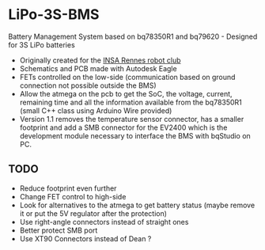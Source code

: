 # LiPo-3S-BMS
Battery Management System based on bq78350R1 and bq79620 - Designed for 3S LiPo batteries

- Originally created for the [INSA Rennes robot club](https://github.com/clubrobot)
- Schematics and PCB made with Autodesk Eagle
- FETs controlled on the low-side (communication based on ground connection not possible outside the BMS)
- Allow the atmega on the pcb to get the SoC, the voltage, current, remaining time and all the information available from the bq78350R1 (small C++ class using Arduino Wire provided)
- Version 1.1 removes the temperature sensor connector, has a smaller footprint and add a SMB connector for the EV2400 which is the development module necessary to interface the BMS with bqStudio on PC.

## TODO
- Reduce footprint even further
- Change FET control to high-side
- Look for alternatives to the atmega to get battery status (maybe remove it or put the 5V regulator after the protection)
- Use right-angle connectors instead of straight ones
- Better protect SMB port
- Use XT90 Connectors instead of Dean ?
